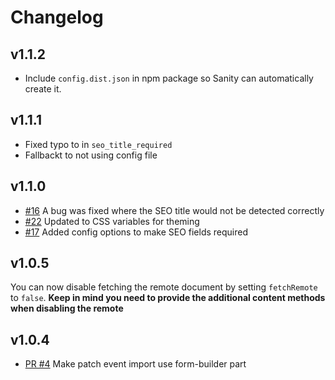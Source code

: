 # Changelog
## v1.1.2
* Include `config.dist.json` in npm package so Sanity can automatically create it.

## v1.1.1
* Fixed typo to in `seo_title_required`
* Fallbackt to not using config file

## v1.1.0
* [#16](https://github.com/LiamMartens/sanity-plugin-seo-tools/issues/16) A bug was fixed where the SEO title would not be detected correctly
* [#22](https://github.com/LiamMartens/sanity-plugin-seo-tools/issues/22) Updated to CSS variables for theming
* [#17](https://github.com/LiamMartens/sanity-plugin-seo-tools/issues/17) Added config options to make SEO fields required

## v1.0.5
You can now disable fetching the remote document by setting `fetchRemote` to `false`.
**Keep in mind you need to provide the additional content methods when disabling the remote**

## v1.0.4
* [PR #4](https://github.com/LiamMartens/sanity-plugin-seo-tools/pull/4) Make patch event import use form-builder part